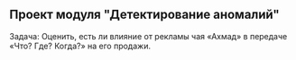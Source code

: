 ## Проект модуля "Детектирование аномалий"
Задача: Оценить, есть ли влияние от рекламы чая «Ахмад» в передаче «Что? Где? Когда?» на его продажи.
